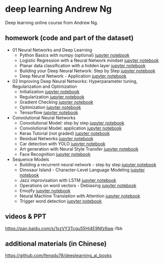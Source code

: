 # deep learning Andrew Ng

Deep learning online course from Andrew Ng.

## homework (code and part of the dataset)

- 01 Neural Networks and Deep Learning
  - Python Basics with numpy (optional) [jupyter notebook](https://nbviewer.jupyter.org/github/qinhanmin2014/deep-learning-Andrew-Ng/blob/master/01%20Neural%20Networks%20and%20Deep%20Learning/Week%202/Python%20Basics%20with%20Numpy/Python_Basics_With_Numpy_v3a.ipynb)
  - Logistic Regression with a Neural Network mindset [jupyter notebook](https://nbviewer.jupyter.org/github/qinhanmin2014/deep-learning-Andrew-Ng/blob/master/01%20Neural%20Networks%20and%20Deep%20Learning/Week%202/Logistic%20Regression%20as%20a%20Neural%20Network/Logistic_Regression_with_a_Neural_Network_mindset_v6a.ipynb)
  - Planar data classification with a hidden layer [jupyter notebook](https://nbviewer.jupyter.org/github/qinhanmin2014/deep-learning-Andrew-Ng/blob/master/01%20Neural%20Networks%20and%20Deep%20Learning/Week%203/Planar%20data%20classification%20with%20one%20hidden%20layer/Planar_data_classification_with_onehidden_layer_v6c.ipynb)
  - Building your Deep Neural Network: Step by Step [jupyter notebook](https://nbviewer.jupyter.org/github/qinhanmin2014/deep-learning-Andrew-Ng/blob/master/01%20Neural%20Networks%20and%20Deep%20Learning/Week%204/Building%20your%20Deep%20Neural%20Network%20-%20Step%20by%20Step/Building_your_Deep_Neural_Network_Step_by_Step_v8a.ipynb)
  - Deep Neural Network - Application [jupyter notebook](https://nbviewer.jupyter.org/github/qinhanmin2014/deep-learning-Andrew-Ng/blob/master/01%20Neural%20Networks%20and%20Deep%20Learning/Week%204/Deep%20Neural%20Network%20Application_%20Image%20Classification/Deep%20Neural%20Network%20-%20Application%20v8.ipynb)
- 02 Improving Deep Neural Networks: Hyperparameter tuning, Regularization and Optimization
  - Initialization [jupyter notebook](https://nbviewer.jupyter.org/github/qinhanmin2014/deep-learning-Andrew-Ng/blob/master/02%20Improving%20Deep%20Neural%20Networks%20Hyperparameter%20tuning%2C%20Regularization%20and%20Optimization/week5/Initialization/Initialization.ipynb)
  - Regularization [jupyter notebook](https://nbviewer.jupyter.org/github/qinhanmin2014/deep-learning-Andrew-Ng/blob/master/02%20Improving%20Deep%20Neural%20Networks%20Hyperparameter%20tuning%2C%20Regularization%20and%20Optimization/week5/Regularization/Regularization_v2a.ipynb)
  - Gradient Checking [jupyter notebook](https://nbviewer.jupyter.org/github/qinhanmin2014/deep-learning-Andrew-Ng/blob/master/02%20Improving%20Deep%20Neural%20Networks%20Hyperparameter%20tuning%2C%20Regularization%20and%20Optimization/week5/Gradient%20Checking/Gradient%20Checking%20v1.ipynb)
  - Optimization [jupyter notebook](https://nbviewer.jupyter.org/github/qinhanmin2014/deep-learning-Andrew-Ng/blob/master/02%20Improving%20Deep%20Neural%20Networks%20Hyperparameter%20tuning%2C%20Regularization%20and%20Optimization/week6/Optimization_methods_v1b.ipynb)
  - Tensorflow [jupyter notebook](https://nbviewer.jupyter.org/github/qinhanmin2014/deep-learning-Andrew-Ng/blob/master/02%20Improving%20Deep%20Neural%20Networks%20Hyperparameter%20tuning%2C%20Regularization%20and%20Optimization/week7/TensorFlow_Tutorial_v3b.ipynb)
- Convolutional Neural Networks
  - Convolutional Model: step by step [jupyter notebook](https://nbviewer.jupyter.org/github/qinhanmin2014/deep-learning-Andrew-Ng/blob/master/04%20Convolutional%20Neural%20Networks/week1/Convolution_model_Step_by_Step_v2a.ipynb)
  - Convolutional Model: application [jupyter notebook](https://nbviewer.jupyter.org/github/qinhanmin2014/deep-learning-Andrew-Ng/blob/master/04%20Convolutional%20Neural%20Networks/week1/Convolution_model_Application_v1a.ipynb)
  - Keras Tutorial (not graded) [jupyter notebook](https://nbviewer.jupyter.org/github/qinhanmin2014/deep-learning-Andrew-Ng/blob/master/04%20Convolutional%20Neural%20Networks/week2/KerasTutorial/Keras_Tutorial_v2a.ipynb)
  - Residual Networks [jupyter notebook](https://nbviewer.jupyter.org/github/qinhanmin2014/deep-learning-Andrew-Ng/blob/master/04%20Convolutional%20Neural%20Networks/week2/ResNets/Residual_Networks_v2a.ipynb)
  - Car detection with YOLO [jupyter notebook](https://nbviewer.jupyter.org/github/qinhanmin2014/deep-learning-Andrew-Ng/blob/master/04%20Convolutional%20Neural%20Networks/week3/Car%20detection%20for%20Autonomous%20Driving/Autonomous_driving_application_Car_detection_v3a.ipynb)
  - Art generation with Neural Style Transfer [jupyter notebook](https://nbviewer.jupyter.org/github/qinhanmin2014/deep-learning-Andrew-Ng/blob/master/04%20Convolutional%20Neural%20Networks/week4/Neural%20Style%20Transfer/Art_Generation_with_Neural_Style_Transfer_v3a.ipynb)
  - Face Recognition [jupyter notebook](https://nbviewer.jupyter.org/github/qinhanmin2014/deep-learning-Andrew-Ng/blob/master/04%20Convolutional%20Neural%20Networks/week4/Face%20Recognition/Face_Recognition_v3a.ipynb)
- Sequence Models
  - Building a recurrent neural network - step by step [jupyter notebook](https://nbviewer.jupyter.org/github/qinhanmin2014/deep-learning-Andrew-Ng/blob/master/05%20Sequence%20Models/Week%201/Building%20a%20Recurrent%20Neural%20Network%20-%20Step%20by%20Step/Building_a_Recurrent_Neural_Network_Step_by_Step_v3a.ipynb)
  - Dinosaur Island - Character-Level Language Modeling [jupyter notebook](https://nbviewer.jupyter.org/github/qinhanmin2014/deep-learning-Andrew-Ng/blob/master/05%20Sequence%20Models/Week%201/Dinosaur%20Island%20--%20Character-level%20language%20model/Dinosaurus_Island_Character_level_language_model_final_v3a.ipynb)
  - Jazz improvisation with LSTM [jupyter notebook](https://nbviewer.jupyter.org/github/qinhanmin2014/deep-learning-Andrew-Ng/blob/master/05%20Sequence%20Models/Week%201/Jazz%20improvisation%20with%20LSTM/Improvise_a_Jazz_Solo_with_an_LSTM_Network_v3a.ipynb)
  - Operations on word vectors - Debiasing [jupyter notebook](https://nbviewer.jupyter.org/github/qinhanmin2014/deep-learning-Andrew-Ng/blob/master/05%20Sequence%20Models/Week%202/Word%20Vector%20Representation/Operations_on_word_vectors_v2a.ipynb)
  - Emojify [jupyter notebook](https://nbviewer.jupyter.org/github/qinhanmin2014/deep-learning-Andrew-Ng/blob/master/05%20Sequence%20Models/Week%202/Emojify/Emojify_v2a.ipynb)
  - Neural Machine Translation with Attention [jupyter notebook](https://nbviewer.jupyter.org/github/qinhanmin2014/deep-learning-Andrew-Ng/blob/master/05%20Sequence%20Models/Week%203/Machine%20Translation/Neural_machine_translation_with_attention_v4a.ipynb)
  - Trigger word detection [jupyter notebook](https://nbviewer.jupyter.org/github/qinhanmin2014/deep-learning-Andrew-Ng/blob/master/05%20Sequence%20Models/Week%203/Trigger%20word%20detection/Trigger_word_detection_v1a.ipynb)

## videos & PPT

https://pan.baidu.com/s/1xzVY3Tcgu55Hi4E9Nfz6aw i1bk

## additional materials (in Chinese)

https://github.com/fengdu78/deeplearning_ai_books
